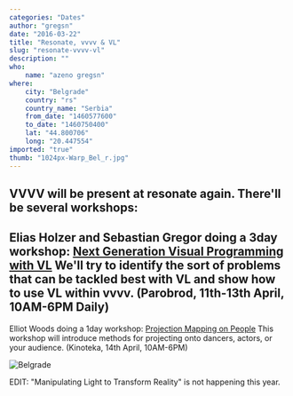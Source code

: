 ```yaml
---
categories: "Dates"
author: "gregsn"
date: "2016-03-22"
title: "Resonate, vvvv & VL"
slug: "resonate-vvvv-vl"
description: ""
who: 
    name: "azeno gregsn"
where: 
    city: "Belgrade"
    country: "rs"
    country_name: "Serbia"
    from_date: "1460577600"
    to_date: "1460750400"
    lat: "44.800706"
    long: "20.447554"
imported: "true"
thumb: "1024px-Warp_Bel_r.jpg"
---
```



VVVV will be present at resonate again. There'll be several workshops:
---
Elias Holzer and Sebastian Gregor doing a 3day workshop:
[Next Generation Visual Programming with VL](http://resonate.io/2016/education/next-generation-visual-programming-with-vl/) 
We'll try to identify the sort of problems that can be tackled best with VL and show how to use VL within vvvv.
(Parobrod, 11th-13th April, 10AM-6PM Daily)
---
Elliot Woods doing a 1day workshop:
[Projection Mapping on People](http://resonate.io/2016/education/projection-mapping-on-people/) 
This workshop will introduce methods for projecting onto dancers, actors, or your audience. 
(Kinoteka, 14th April, 10AM-6PM) 

![Belgrade](1024px-Warp_Bel_r.jpg) 

EDIT: "Manipulating Light to Transform Reality" is not happening this year.